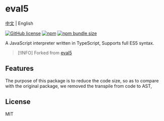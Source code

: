 # eval5

[中文](./README_ZH.md) | English

[![GitHub license](https://img.shields.io/badge/license-MIT-blue.svg)](https://github.com/HuolalaTech/eval5/blob/master/LICENSE)
[![npm](https://img.shields.io/npm/v/@huolala-tech/eval5)](https://www.npmjs.com/package/@huolala-tech/eval5)
[![npm bundle size](https://img.shields.io/bundlephobia/min/eval5)](https://unpkg.com/browse/@huolala-tech/eval5/dist/umd/index.min.js)


A JavaScript interpreter written in TypeScript, Supports full ES5 syntax.

> [!INFO]
> Forked from [eval5](https://github.com/bplok20010/eval5)

## Features

The purpose of this package is to reduce the code size, so as to compare with the original package, we removed the transpile from code to AST, 

## License

MIT
